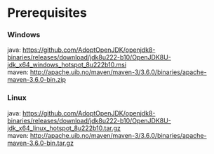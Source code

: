 # Prerequisites
### Windows
java: https://github.com/AdoptOpenJDK/openjdk8-binaries/releases/download/jdk8u222-b10/OpenJDK8U-jdk_x64_windows_hotspot_8u222b10.msi
\
maven: http://apache.uib.no/maven/maven-3/3.6.0/binaries/apache-maven-3.6.0-bin.zip

### Linux
java: https://github.com/AdoptOpenJDK/openjdk8-binaries/releases/download/jdk8u222-b10/OpenJDK8U-jdk_x64_linux_hotspot_8u222b10.tar.gz
\
maven: http://apache.uib.no/maven/maven-3/3.6.0/binaries/apache-maven-3.6.0-bin.tar.gz
